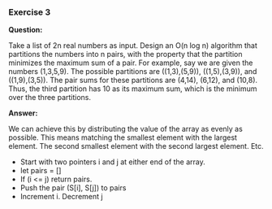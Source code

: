 ### Exercise 3

**Question:** 

Take a list of 2n real numbers as input. Design an O(n log n) algorithm
that partitions the numbers into n pairs, with the property that the partition
minimizes the maximum sum of a pair. For example, say we are given the
numbers (1,3,5,9). The possible partitions are ((1,3),(5,9)), ((1,5),(3,9)), and
((1,9),(3,5)). The pair sums for these partitions are (4,14), (6,12), and (10,8).
Thus, the third partition has 10 as its maximum sum, which is the minimum
over the three partitions.

**Answer:**

We can achieve this by distributing the value of the array as evenly as possible. This means matching the smallest element with the largest element. The second smallest element with the second largest element. Etc.

- Start with two pointers i and j at either end of the array.
- let pairs = []
- If (i <= j) return pairs.
- Push the pair (S[i], S[j]) to pairs 
- Increment i. Decrement j

